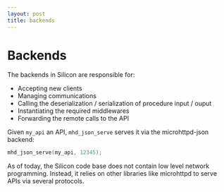 ```yaml
---
layout: post
title: backends
---
```



Backends
===================

The backends in Silicon are responsible for:

  - Accepting new clients
  - Managing communications
  - Calling the deserialization / serialization of procedure input / ouput
  - Instantiating the required middlewares
  - Forwarding the remote calls to the API


Given ```my_api``` an API, ```mhd_json_serve``` serves it via the
microhttpd-json backend:

```c++
mhd_json_serve(my_api, 12345);
```

As of today, the Silicon code base does not contain low level network
programming. Instead, it relies on other libraries like microhttpd to
serve APIs via several protocols.
